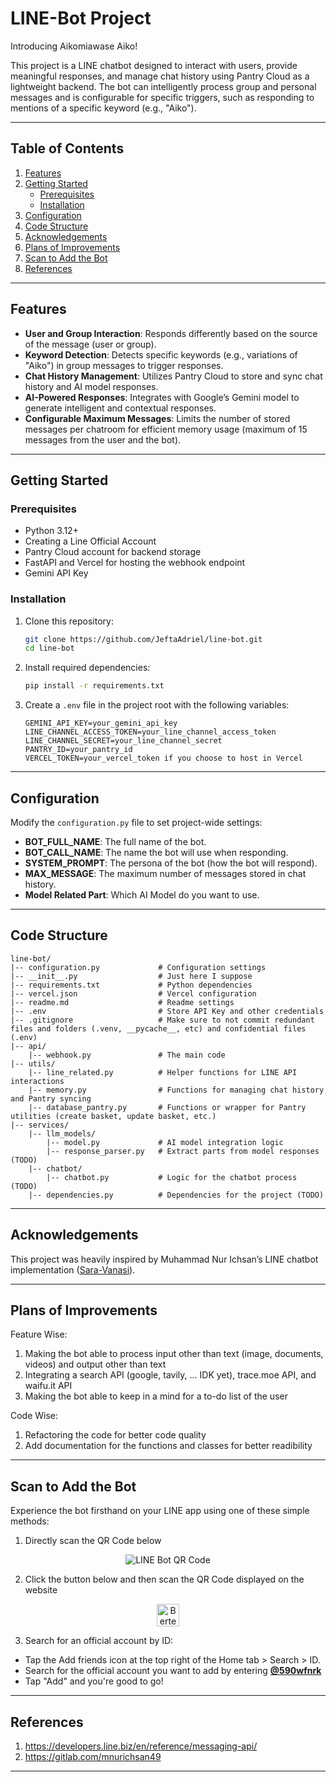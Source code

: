 # LINE-Bot Project

Introducing Aikomiawase Aiko!

This project is a LINE chatbot designed to interact with users, provide meaningful responses, and manage chat history using Pantry Cloud as a lightweight backend. The bot can intelligently process group and personal messages and is configurable for specific triggers, such as responding to mentions of a specific keyword (e.g., "Aiko").

---

## Table of Contents
1. [Features](#features)
2. [Getting Started](#getting-started)
   - [Prerequisites](#prerequisites)
   - [Installation](#installation)
3. [Configuration](#configuration)
4. [Code Structure](#code-structure)
5. [Acknowledgements](#acknowledgements)
6. [Plans of Improvements](#plans-of-improvements)
7. [Scan to Add the Bot](#scan-to-add-the-bot)
8. [References](#references)

---

## Features
- **User and Group Interaction**: Responds differently based on the source of the message (user or group).
- **Keyword Detection**: Detects specific keywords (e.g., variations of "Aiko") in group messages to trigger responses.
- **Chat History Management**: Utilizes Pantry Cloud to store and sync chat history and AI model responses.
- **AI-Powered Responses**: Integrates with Google’s Gemini model to generate intelligent and contextual responses.
- **Configurable Maximum Messages**: Limits the number of stored messages per chatroom for efficient memory usage (maximum of 15 messages from the user and the bot).

---

## Getting Started

### Prerequisites
- Python 3.12+
- Creating a Line Official Account
- Pantry Cloud account for backend storage
- FastAPI and Vercel for hosting the webhook endpoint
- Gemini API Key

### Installation
1. Clone this repository:
   ```bash
   git clone https://github.com/JeftaAdriel/line-bot.git
   cd line-bot
   ```

2. Install required dependencies:
   ```bash
   pip install -r requirements.txt
   ```

3. Create a `.env` file in the project root with the following variables:
   ```env
   GEMINI_API_KEY=your_gemini_api_key
   LINE_CHANNEL_ACCESS_TOKEN=your_line_channel_access_token
   LINE_CHANNEL_SECRET=your_line_channel_secret
   PANTRY_ID=your_pantry_id
   VERCEL_TOKEN=your_vercel_token if you choose to host in Vercel
   ```

---

## Configuration

Modify the `configuration.py` file to set project-wide settings:
- **BOT_FULL_NAME**: The full name of the bot.
- **BOT_CALL_NAME**: The name the bot will use when responding.
- **SYSTEM_PROMPT**: The persona of the bot (how the bot will respond).
- **MAX_MESSAGE**: The maximum number of messages stored in chat history.
- **Model Related Part**: Which AI Model do you want to use.

---

## Code Structure

```
line-bot/
|-- configuration.py             # Configuration settings
|-- __init__.py                  # Just here I suppose
|-- requirements.txt             # Python dependencies
|-- vercel.json                  # Vercel configuration
|-- readme.md                    # Readme settings
|-- .env                         # Store API Key and other credentials
|-- .gitignore                   # Make sure to not commit redundant files and folders (.venv, __pycache__, etc) and confidential files (.env)
|-- api/
    |-- webhook.py               # The main code
|-- utils/
    |-- line_related.py          # Helper functions for LINE API interactions
    |-- memory.py                # Functions for managing chat history and Pantry syncing
    |-- database_pantry.py       # Functions or wrapper for Pantry utilities (create basket, update basket, etc.)
|-- services/
    |-- llm_models/
        |-- model.py             # AI model integration logic
        |-- response_parser.py   # Extract parts from model responses (TODO)
    |-- chatbot/
        |-- chatbot.py           # Logic for the chatbot process (TODO)
    |-- dependencies.py          # Dependencies for the project (TODO)
```

---

## Acknowledgements

This project was heavily inspired by Muhammad Nur Ichsan’s LINE chatbot implementation ([Sara-Vanasi](https://gitlab.com/mnurichsan49/sara-vanasi)).

---

## Plans of Improvements

Feature Wise:
1. Making the bot able to process input other than text (image, documents, videos) and output other than text
2. Integrating a search API (google, tavily, ... IDK yet), trace.moe API, and waifu.it API
3. Making the bot able to keep in a mind for a to-do list of the user

Code Wise:
1. Refactoring the code for better code quality
2. Add documentation for the functions and classes for better readibility

---

## Scan to Add the Bot

Experience the bot firsthand on your LINE app using one of these simple methods:

1. Directly scan the QR Code below

<div align="center">
  <img src="https://qr-official.line.me/gs/M_590wfnrk_GW.png?oat_content=qr" alt="LINE Bot QR Code" style="max-width: 200px;">
</div>

2. Click the button below and then scan the QR Code displayed on the website

<div align=center> <a href="https://lin.ee/I1ALAga"><img src="https://scdn.line-apps.com/n/line_add_friends/btn/id.png" alt="Berteman" height="36" border="0"></a>
</div>

3. Search for an official account by ID:
- Tap the Add friends icon at the top right of the Home tab > Search > ID.
- Search for the official account you want to add by entering <b> <u> @590wfnrk </u> </b>
- Tap "Add" and you're good to go!

---

## References

1. https://developers.line.biz/en/reference/messaging-api/
2. https://gitlab.com/mnurichsan49

---